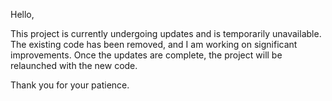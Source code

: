 Hello,

This project is currently undergoing updates and is temporarily unavailable. The existing code has been removed, and I am working on significant improvements. Once the updates are complete, the project will be relaunched with the new code.

Thank you for your patience.